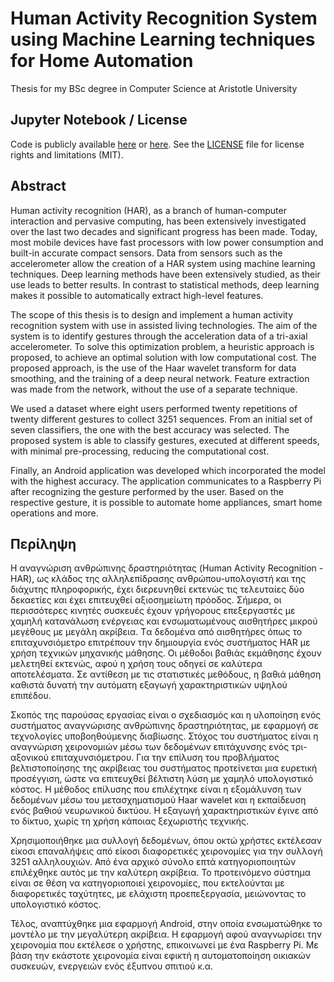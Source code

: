 # Human Activity Recognition System using Machine Learning techniques for Home Automation

Thesis for my BSc degree in Computer Science at Aristotle University

## Jupyter Notebook / License
Code is publicly available [here](https://github.com/LeonVitanos/Thesis/blob/master/Thesis.ipynb) or [here](https://nbviewer.jupyter.org/github/LeonVitanos/Thesis/blob/master/Thesis.ipynb). See the [LICENSE](https://github.com/LeonVitanos/Thesis/blob/master/LICENSE) file for license rights and limitations (MIT).

## Abstract

Human activity recognition (HAR), as a branch of human-computer interaction and pervasive computing, has been extensively investigated over the last two decades and significant progress has been made. Today, most mobile devices have fast processors with low power consumption and built-in accurate compact sensors. Data from sensors such as the accelerometer allow the creation of a HAR system using machine learning techniques. Deep learning methods have been extensively studied, as their use leads to better results. In contrast to statistical methods, deep learning makes it possible to automatically extract high-level features.

The scope of this thesis is to design and implement a human activity recognition system with use in assisted living technologies. The aim of the system is to identify gestures through the acceleration data of a tri-axial accelerometer. To solve this optimization problem, a heuristic approach is proposed, to achieve an optimal solution with low computational cost. The proposed approach, is the use of the Haar wavelet transform for data smoothing, and the training of a deep neural network. Feature extraction was made from the network, without the use of a separate technique.

We used a dataset where eight users performed twenty repetitions of twenty different gestures to collect 3251 sequences. From an initial set of seven classifiers, the one with the best accuracy was selected. The proposed system is able to classify gestures, executed at different speeds, with minimal pre-processing, reducing the computational cost.

Finally, an Android application was developed which incorporated the model with the highest accuracy. The application communicates to a Raspberry Pi after recognizing the gesture performed by the user. Based on the respective gesture, it is possible to automate home appliances, smart home operations and more.


## Περίληψη

Η αναγνώριση ανθρώπινης δραστηριότητας (Human Activity Recognition - HAR), ως κλάδος της αλληλεπίδρασης ανθρώπου-υπολογιστή και της διάχυτης πληροφορικής, έχει διερευνηθεί εκτενώς τις τελευταίες δύο δεκαετίες και έχει επιτευχθεί αξιοσημείωτη πρόοδος. Σήμερα, οι περισσότερες κινητές συσκευές έχουν γρήγορους επεξεργαστές με χαμηλή κατανάλωση ενέργειας και ενσωματωμένους αισθητήρες μικρού μεγέθους με μεγάλη ακρίβεια. Tα δεδομένα από αισθητήρες όπως το επιταχυνσιόμετρο επιτρέπουν την δημιουργία ενός συστήματος HAR με χρήση τεχνικών μηχανικής μάθησης. Οι μέθοδοι βαθιάς εκμάθησης έχουν μελετηθεί εκτενώς, αφού η χρήση τους οδηγεί σε καλύτερα αποτελέσματα. Σε αντίθεση με τις στατιστικές μεθόδους, η βαθιά μάθηση καθιστά δυνατή την αυτόματη εξαγωγή χαρακτηριστικών υψηλού επιπέδου.

Σκοπός της παρούσας εργασίας είναι ο σχεδιασμός και η υλοποίηση ενός συστήματος αναγνώρισης ανθρώπινης δραστηριότητας, με εφαρμογή σε τεχνολογίες υποβοηθούμενης διαβίωσης. Στόχος του συστήματος είναι η αναγνώριση χειρονομιών μέσω των δεδομένων επιτάχυνσης ενός τρι-αξονικού επιταχυνσιόμετρου. Για την επίλυση του προβλήματος βελτιστοποίησης της ακρίβειας του συστήματος προτείνεται μια ευρετική προσέγγιση, ώστε να επιτευχθεί βέλτιστη λύση με χαμηλό υπολογιστικό κόστος. Η μέθοδος επίλυσης που επιλέχτηκε είναι η εξομάλυνση των δεδομένων μέσω του μετασχηματισμού Haar wavelet και η εκπαίδευση ενός βαθιού νευρωνικού δικτύου. Η εξαγωγή χαρακτηριστικών έγινε από το δίκτυο, χωρίς τη χρήση κάποιας ξεχωριστής τεχνικής. 

Xρησιμοποιήθηκε μια συλλογή δεδομένων, όπου οκτώ χρήστες εκτέλεσαν είκοσι επαναλήψεις από είκοσι διαφορετικές χειρονομίες για την συλλογή 3251 αλληλουχιών. Από ένα αρχικό σύνολο επτά κατηγοριοποιητών επιλέχθηκε αυτός με την καλύτερη ακρίβεια. Το προτεινόμενο σύστημα είναι σε θέση να κατηγοριοποιεί χειρονομίες, που εκτελούνται με διαφορετικές ταχύτητες, με ελάχιστη προεπεξεργασία, μειώνοντας το υπολογιστικό κόστος.

Τέλος, αναπτύχθηκε μια εφαρμογή Android, στην οποία ενσωματώθηκε το μοντέλο με την μεγαλύτερη ακρίβεια. Η εφαρμογή αφού αναγνωρίσει την χειρονομία που εκτέλεσε ο χρήστης, επικοινωνεί με ένα Raspberry Pi. Με βάση την εκάστοτε χειρονομία είναι εφικτή η αυτοματοποίηση οικιακών συσκευών, ενεργειών ενός έξυπνου σπιτιού κ.α.
